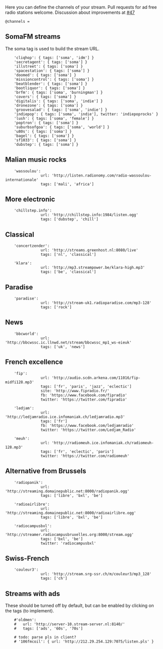 Here you can define the channels of your stream.
Pull requests for ad free radio stations welcome.
Discussion about improvements at [#47](https://github.com/guaka/radio-meteor/issues/47)

	@channels = 
	
## SomaFM streams

The soma tag is used to build the stream URL.

		'cliqhop': { tags: ['soma', 'idm'] }
		'secretagent': { tags: ['soma'] }
		'illstreet': { tags: ['soma'] }
		'spacestation': { tags: ['soma'] }
		'doomed': { tags: ['soma'] }
		'missioncontrol': { tags: ['soma'] }
		'beatblender': { tags: ['soma'] }
		'bootliquor': { tags: ['soma'] }
		'brfm': { tags: ['soma', 'burningman'] }
		'covers': { tags: ['soma'] }
		'digitalis': { tags: ['soma', 'indie'] }
		'dronezone': { tags: ['soma'] }
		'groovesalad': { tags: ['soma', 'indie'] }
		'indiepop': { tags: ['soma', 'indie'], twitter: 'indiepoprocks' }
		'lush': { tags: ['soma', 'female'] }
		'poptron': { tags: ['soma'] }
		'suburbsofgoa': { tags: ['soma', 'world'] }
		'u80s': { tags: ['soma'] }
		'bagel': { tags: ['soma'] }
		'sf1033': { tags: ['soma'] }
		'dubstep': { tags: ['soma'] }


## Malian music rocks

		'wassoulou':
                    url: 'http://listen.radionomy.com/radio-wassoulou-internationale'
                    tags: ['mali', 'africa']


## More electronic

		'chillstep.info':
                    url: 'http://chillstep.info:1984/listen.ogg'
                    tags: ['dubstep', 'chill']

## Classical

		'concertzender':
                    url: 'http://streams.greenhost.nl:8080/live'
                    tags: ['nl', 'classical']

        'klara':
                    url: 'http://mp3.streampower.be/klara-high.mp3'
                    tags: ['be', 'classical']

## Paradise

		'paradise':
                    url: 'http://stream-uk1.radioparadise.com/mp3-128'
                    tags: ['rock']

## News

		'bbcworld':
                    url: 'http://bbcwssc.ic.llnwd.net/stream/bbcwssc_mp1_ws-eieuk'
                    tags: ['uk', 'news']
		
## French excellence

		'fip':
                    url: 'http://audio.scdn.arkena.com/11016/fip-midfi128.mp3'
                    tags: ['fr', 'paris', 'jazz', 'eclectic']
                    site: 'http://www.fipradio.fr/'
                    fb: 'https://www.facebook.com/fipradio'
                    twitter: 'https://twitter.com/fipradio'
            
		'ledjam':
                    url: 'http://ledjamradio.ice.infomaniak.ch/ledjamradio.mp3'
                    tags: ['fr']
                    fb: 'https://www.facebook.com/ledjamradio'
                    twitter: 'https://twitter.com/Ledjam_Radio'
            
		'meuh':
                    url: 'http://radiomeuh.ice.infomaniak.ch/radiomeuh-128.mp3'
                    tags: ['fr', 'eclectic', 'paris']
                    twitter: 'https://twitter.com/radiomeuh'

## Alternative from Brussels

		'radiopanik':
                    url: 'http://streaming.domainepublic.net:8000/radiopanik.ogg'
                    tags: ['libre', 'bxl', 'be']
            
		'radioairlibre':
                    url: 'http://streaming.domainepublic.net:8000/radioairlibre.ogg'
                    tags: ['libre', 'bxl', 'be']
            
		'radiocampusbxl':
                    url: 'http://streamer.radiocampusbruxelles.org:8000/stream.ogg'
                    tags: ['bxl', 'be']
                    twitter: 'radiocampusbxl'


## Swiss-French 

		'couleur3':
                    url: 'http://stream.srg-ssr.ch/m/couleur3/mp3_128'
                    tags: ['ch']

## Streams with ads

These should be turned off by default, but can be enabled by clicking on the tags (to implement).


		#'oldmen':
		#   url: 'http://server-10.stream-server.nl:8140/'
		#   tags: ['ads', '60s', '70s']
		
		# todo: parse pls in client?
		# '106fmcoil': { url: 'http://212.29.254.129:7075/listen.pls' }
		


